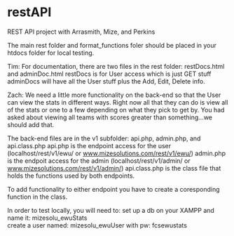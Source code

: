 # restAPI
REST API project with Arrasmith, Mize, and Perkins

The main rest folder and format_functions foler should be placed in your htdocs folder for local testing.

Tim:
For documentation, there are two files in the rest folder: restDocs.html and adminDoc.html
restDocs is for User access which is just GET stuff
adminDocs will have all the User stuff plus the Add, Edit, Delete info.

Zach:
We need a little more functionality on the back-end so that the User can view the stats in different ways.
Right now all that they can do is view all of the stats or one to a few depending on what they pick to get by.
You had asked about viewing all teams with scores greater than something...we should add that.

The back-end files are in the v1 subfolder: api.php, admin.php, and api.class.php
api.php is the endpoint access for the user (localhost/rest/v1/ewu/  or www.mizesolutions.com/rest/v1/ewu/)
admin.php is the endpoit access for the admin (localhost/rest/v1/admin/  or www.mizesolutions.com/rest/v1/admin/)
api.class.php is the class file that holds the functions used by both endpoints.

To add functionality to either endpoint you have to create a coresponding function in the class.

In order to test locally, you will need to:
set up a db on your XAMPP and name it: mizesolu_ewuStats    
create a user named: mizesolu_ewuUser   with pw: fcsewustats


